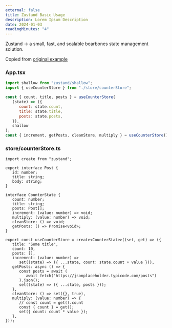 ```yaml
---
external: false
title: Zustand Basic Usage
description: Lorem Ipsum Description
date: 2024-01-03
readingMinutes: "4"
---
```


Zustand -> a small, fast, and scalable bearbones state management solution.

Copied from [original example](https://docs.pmnd.rs/zustand/getting-started/introduction)

### App.tsx

```jsx
import shallow from "zustand/shallow";
import { useCounterStore } from "./store/counterStore";

const { count, title, posts } = useCounterStore(
   (state) => ({
      count: state.count,
      title: state.title,
      posts: state.posts,
   }),
   shallow
);
const { increment, getPosts, cleanStore, multiply } = useCounterStore();
```

### store/counterStore.ts

```tsx
import create from "zustand";

export interface Post {
   id: number;
   title: string;
   body: string;
}

interface CounterState {
   count: number;
   title: string;
   posts: Post[];
   increment: (value: number) => void;
   multiply: (value: number) => void;
   cleanStore: () => void;
   getPosts: () => Promise<void>;
}

export const useCounterStore = create<CounterState>((set, get) => ({
   title: "Some title",
   count: 10,
   posts: [],
   increment: (value: number) =>
      set((state) => ({ ...state, count: state.count + value })),
   getPosts: async () => {
      const posts = await (
         await fetch("https://jsonplaceholder.typicode.com/posts")
      ).json();
      set((state) => ({ ...state, posts }));
   },
   cleanStore: () => set({}, true),
   multiply: (value: number) => {
      // const count = get().count
      const { count } = get();
      set({ count: count * value });
   },
}));
```
